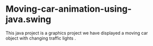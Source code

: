 # Moving-car-animation-using-java.swing
This java project is a graphics project we have displayed a moving car object with changing traffic lights .
